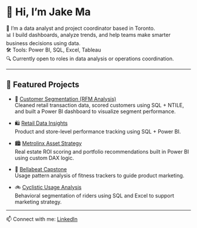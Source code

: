# 👋 Hi, I’m Jake Ma

💼 I’m a data analyst and project coordinator based in Toronto.  
📊 I build dashboards, analyze trends, and help teams make smarter business decisions using data.  
🛠️ Tools: Power BI, SQL, Excel, Tableau  
🔍 Currently open to roles in data analysis or operations coordination.

---

## 🔧 Featured Projects

- 🧠 [Customer Segmentation (RFM Analysis)](https://github.com/Jake-991/rfm-customer-segmentation)  
  Cleaned retail transaction data, scored customers using SQL + NTILE, and built a Power BI dashboard to visualize segment performance.

- 🛍️ [Retail Data Insights](https://github.com/Jake-991/retail-data-insights-sql-powerbi)  
  Product and store-level performance tracking using SQL + Power BI.

- 🏙️ [Metrolinx Asset Strategy](https://github.com/Jake-991/metrolinx-asset-strategy-case)  
  Real estate ROI scoring and portfolio recommendations built in Power BI using custom DAX logic.

- 🌿 [Bellabeat Capstone](https://github.com/Jake-991/bella-beat-project)  
  Usage pattern analysis of fitness trackers to guide product marketing.

- 🚲 [Cyclistic Usage Analysis](https://github.com/Jake-991/cyclistic-bike-usage-analysis)  
  Behavioral segmentation of riders using SQL and Excel to support marketing strategy.

---

📫 Connect with me: [LinkedIn](https://www.linkedin.com/in/jake-ma-0a4278282/)
